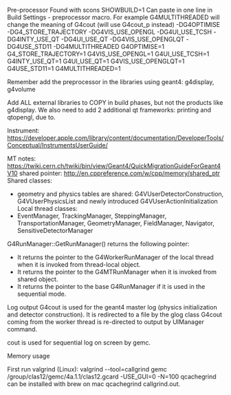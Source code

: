 

 Pre-processor
 Found with scons SHOWBUILD=1
 Can paste in one line in Build Settings - preprocessor macro.
 For example G4MULTITHREADED will change the meaning of G4cout (will use G4cout_p instead)
 -DG4OPTIMISE -DG4_STORE_TRAJECTORY -DG4VIS_USE_OPENGL -DG4UI_USE_TCSH -DG4INTY_USE_QT  -DG4UI_USE_QT -DG4VIS_USE_OPENGLQT -DG4USE_STD11 -DG4MULTITHREADED
   G4OPTIMISE=1 G4_STORE_TRAJECTORY=1 G4VIS_USE_OPENGL=1 G4UI_USE_TCSH=1 G4INTY_USE_QT=1  G4UI_USE_QT=1 G4VIS_USE_OPENGLQT=1 G4USE_STD11=1 G4MULTITHREADED=1

Remember add the preprocessor in the libraries using geant4: g4display, g4volume 

 Add ALL external libraries to COPY in build phases, but not the products like g4display.
 We also need to add 2 additional qt frameworks: printing and qtopengl, due to.


 
 Instrument:
 https://developer.apple.com/library/content/documentation/DeveloperTools/Conceptual/InstrumentsUserGuide/


 MT notes:
 https://twiki.cern.ch/twiki/bin/view/Geant4/QuickMigrationGuideForGeant4V10
 shared pointer: http://en.cppreference.com/w/cpp/memory/shared_ptr
 Shared classes:
 - geometry and physics tables are shared: G4VUserDetectorConstruction, G4VUserPhysicsList and newly introduced G4VUserActionInitialization
 Local thread classes:
 - EventManager, TrackingManager, SteppingManager, TransportationManager, GeometryManager, FieldManager, Navigator, SensitiveDetectorManager

G4RunManager::GetRunManager() returns the following pointer:
- It returns the pointer to the G4WorkerRunManager of the local thread when it is invoked from thread-local object.
- It returns the pointer to the G4MTRunManager when it is invoked from shared object.
- It returns the pointer to the base G4RunManager if it is used in the sequential mode.

 Log output
 G4cout is used for the geant4 master log (physics initialization and detector construction). It is redirected to a file by the glog class
 G4cout coming from the worker thread is re-directed to output by UIManager command.

cout is used for sequential log on screen by gemc.


 Memory usage
 
 First run valgrind (Linux): valgrind --tool=callgrind gemc /group/clas12/gemc/4a.1.1/clas12.gcard -USE_GUI=0 -N=100
 qcachegrind can be installed with brew on mac
 qcachegrind callgrind.out.<pid>

